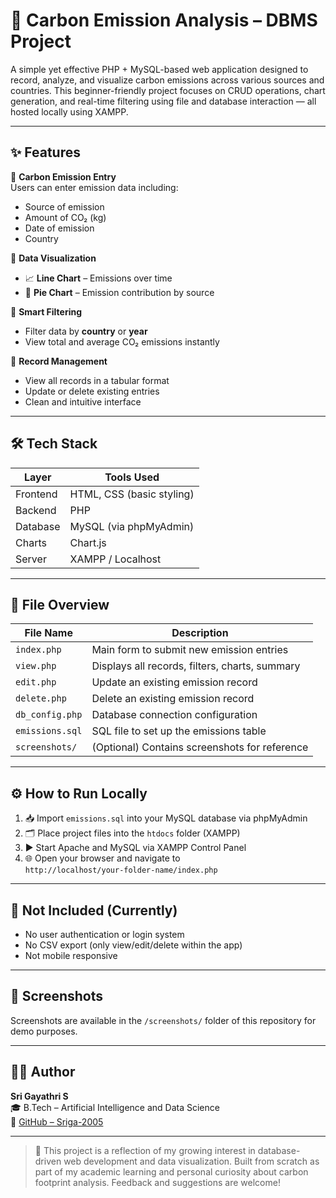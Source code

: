 # 🌿 Carbon Emission Analysis – DBMS Project

A simple yet effective PHP + MySQL-based web application designed to record, analyze, and visualize carbon emissions across various sources and countries. This beginner-friendly project focuses on CRUD operations, chart generation, and real-time filtering using file and database interaction — all hosted locally using XAMPP.

---

## ✨ Features

🔸 **Carbon Emission Entry**  
Users can enter emission data including:
- Source of emission
- Amount of CO₂ (kg)
- Date of emission
- Country

🔸 **Data Visualization**
- 📈 **Line Chart** – Emissions over time
- 🥧 **Pie Chart** – Emission contribution by source

🔸 **Smart Filtering**
- Filter data by **country** or **year**
- View total and average CO₂ emissions instantly

🔸 **Record Management**
- View all records in a tabular format
- Update or delete existing entries
- Clean and intuitive interface

---

## 🛠️ Tech Stack

| Layer       | Tools Used          |
|-------------|---------------------|
| Frontend    | HTML, CSS (basic styling) |
| Backend     | PHP                 |
| Database    | MySQL (via phpMyAdmin) |
| Charts      | Chart.js            |
| Server      | XAMPP / Localhost   |

---

## 🧾 File Overview

| File Name           | Description                                      |
|---------------------|--------------------------------------------------|
| `index.php`         | Main form to submit new emission entries         |
| `view.php`          | Displays all records, filters, charts, summary   |
| `edit.php`          | Update an existing emission record               |
| `delete.php`        | Delete an existing emission record               |
| `db_config.php`     | Database connection configuration                |
| `emissions.sql`     | SQL file to set up the emissions table           |
| `screenshots/`      | (Optional) Contains screenshots for reference    |

---

## ⚙️ How to Run Locally

1. 📥 Import `emissions.sql` into your MySQL database via phpMyAdmin
2. 🗂️ Place project files into the `htdocs` folder (XAMPP)
3. ▶️ Start Apache and MySQL via XAMPP Control Panel
4. 🌐 Open your browser and navigate to  
   `http://localhost/your-folder-name/index.php`

---

## 🚫 Not Included (Currently)

- No user authentication or login system
- No CSV export (only view/edit/delete within the app)
- Not mobile responsive

---

## 📸 Screenshots

Screenshots are available in the `/screenshots/` folder of this repository for demo purposes.

---

## 👩‍💻 Author

**Sri Gayathri S**  
🎓 B.Tech – Artificial Intelligence and Data Science  
🔗 [GitHub – Sriga-2005](https://github.com/Sriga-2005)

---

> 🌱 This project is a reflection of my growing interest in database-driven web development and data visualization. Built from scratch as part of my academic learning and personal curiosity about carbon footprint analysis. Feedback and suggestions are welcome!

